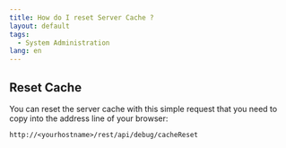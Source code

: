 ```yaml
---
title: How do I reset Server Cache ?
layout: default
tags:
  - System Administration
lang: en
---
```


## Reset Cache

You can reset the server cache with this simple request that you need to copy into the address line of your browser:

`http://<yourhostname>/rest/api/debug/cacheReset`

